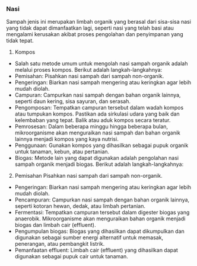 

### Nasi
Sampah jenis ini merupakan limbah organik yang berasal dari sisa-sisa nasi yang tidak dapat dimanfaatkan lagi, seperti nasi yang telah basi atau mengalami kerusakan akibat proses pengolahan dan penyimpanan yang tidak tepat. 

1. Kompos
- Salah satu metode umum untuk mengolah nasi sampah organik adalah melalui proses kompos. Berikut adalah langkah-langkahnya:
- Pemisahan: Pisahkan nasi sampah dari sampah non-organik.
- Pengeringan: Biarkan nasi sampah mengering atau keringkan agar lebih mudah diolah.
- Campuran: Campurkan nasi sampah dengan bahan organik lainnya, seperti daun kering, sisa sayuran, dan serasah.
- Pengomposan: Tempatkan campuran tersebut dalam wadah kompos atau tumpukan kompos. Pastikan ada sirkulasi udara yang baik dan kelembaban yang tepat. Balik atau aduk kompos secara teratur.
- Pemrosesan: Dalam beberapa minggu hingga beberapa bulan, mikroorganisme akan menguraikan nasi sampah dan bahan organik lainnya menjadi kompos yang kaya nutrisi.
- Penggunaan: Gunakan kompos yang dihasilkan sebagai pupuk organik untuk tanaman, kebun, atau pertanian.
- Biogas: Metode lain yang dapat digunakan adalah pengolahan nasi sampah organik menjadi biogas. Berikut adalah langkah-langkahnya:

2. Pemisahan
Pisahkan nasi sampah dari sampah non-organik.
- Pengeringan: Biarkan nasi sampah mengering atau keringkan agar lebih mudah diolah.
- Pencampuran: Campurkan nasi sampah dengan bahan organik lainnya, seperti kotoran hewan, dedak, atau limbah pertanian.
- Fermentasi: Tempatkan campuran tersebut dalam digester biogas yang anaerobik. Mikroorganisme akan menguraikan bahan organik menjadi biogas dan limbah cair (effluent).
- Pengumpulan biogas: Biogas yang dihasilkan dapat dikumpulkan dan digunakan sebagai sumber energi alternatif untuk memasak, penerangan, atau pembangkit listrik.
- Pemanfaatan effluent: Limbah cair (effluent) yang dihasilkan dapat digunakan sebagai pupuk cair untuk tanaman.